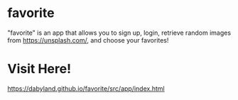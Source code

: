 # favorite

"favorite" is an app that allows you to sign up, login, retrieve random images from https://unsplash.com/, and choose your favorites!

# Visit Here!

https://dabyland.github.io/favorite/src/app/index.html
